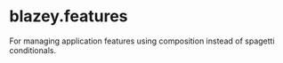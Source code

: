 blazey.features
===============

For managing application features using composition instead of spagetti conditionals.